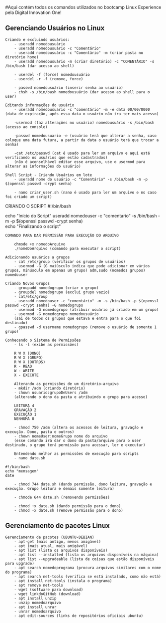 #Aqui contém todos os comandos utilizados no bootcamp Linux Experience pela Digital Innovation One!

## Gerenciando Usuários no Linux
    Criando e excluindo usuários:
        - useradd nomedousuário
        - useradd nomedousuário -c "Comentário"
        - useradd nomedousuário -c "Comentário" -m (criar pasta no diretório home)
        - useradd nomedousuário -m (criar diretório) -c "COMENTÀRIO" -s /bin/bash (dar acesso ao shell)

        - userdel -f (force) nomedousuário
        - userdel -r -f (remove, force)
  
        - passwd nomedousuário (inserir senha ao usuário) 
        - chsh -s /bin/bash nomedousuário (dar acesso ao shell para o user)

    Editando informações do usuário
        - useradd nomedousuario -c "comentário" -m -e data 00/00/0000 (data de expiração, após essa data o usuário não ira ter mais acesso)
  
        -usermod (faz alterações no usuário) nomedousuário -s /bin/bash (acesso ao console)

        -passwd nomedousuario -e (usuário terá que alterar a senha, caso coloque uma data futura, a partir da data o usuário terá que trocar a senha)

        -cat /etc/passwd (cat é usado para ler um arquivo e aqui está verificando os usuários que estão cadastrados)
        (não é aconselhável editar esse arquivo, use o usermod para alterar as informações do usuário)

    Shell Script - Criando Usuários em lote
        - useradd nome do usuário -c "Comentário" -s /bin/bash -m -p $(openssl passwd -crypt senha)

        - nano criar_user.sh (nano é usado para ler um arquivo e no caso foi criado um script)

  CRIANDO O SCRIPT
#!/bin/bash

echo "Início do Script"
useradd nomedouser -c "comentario" -s /bin/bash -m -p $(openssl passwd -crypt senha)   
echo "Finalizando o script"

    COMANDO PARA DAR PERMISSÃO PARA EXECUÇÃO DO ARQUIVO

        chmode +x nomedoArquivo
        ./nomeDoArquivo (comando para executar o script)

    Adicionando usuários a grupos
        - cat /etc/group (verificar os grupos de usuários)
        - usermod -G (G maiúsculo indica que pode adicionar em vários grupos, minúsculo em apenas um grupo) adm,sudo (nomedos grupos) nomedouser

    Criando Novos Grupos
        - groupadd nomedogrupo (criar o grupo)
        - groupdel nomedogrupo (exclui grupo vazio)
        - cat/etc/group 
        - useradd nomedouser -c "comentário" -m -s /bin/bash -p $(openssl passwd -crypt senha) -G nomedogrupo
        - usermod -G nomedogrupo (atribuir usuário já criado em um grupo)
        - usermod -G nomedogrupo nomedousuário
        (sai de todos os grupos que estava e entra para o que foi destinado)
        - gpasswd -d username nomedogrupo (remove o usuário de somente 1 grupo)

    Conhecendo o Sistema de Permissões
        - ls -l (exibe as permissões)
        
        R W X (DONO)
        R W X (GRUPO) 
        R W X (OUTROS)
        R - READ
        W - WRITE
        X - EXECUTE

        Alterando as permissões de um diretório-arquivo
        - mkdir /adm (criando diretório)
        - chown usuario:grupoDeUsers /adm
        (alterando o dono da pasta e atribuindo o grupo para acesso)

        LEITURA 4
        GRAVAÇÃO 2
        EXECUÇÃO 1
        NENHUMA 0

        - chmod 750 /adm (altera os acessos de leitura, gravação e execução. Dono, pasta e outros)
        - chown nomeUser:nomeGrupo nome do arquivo
        (esse comando irá dar o dono da pasta/arquivo para o user destinado, o grupo terá permissão para acessar, ler e executar)

        Entendendo melhor as permissões de execução para scripts
        - nano date.sh
    
    #!/bin/bash
    echo "mensagem"
    date

        - chmod 744 date.sh (dando permissão, dono leitura, gravação e execução. Grupo leitura e demais somente leitura)

        - chmode 644 date.sh (removendo permissões)

        - chmod +x date.sh (dando permissão para o dono)
        - chmod -x date.sh (remove permissão para o dono)
  
  ## Gerenciamento de pacotes Linux
    Gerenciamento de pacotes (UBUNTU-DEBIAN)
        - apt-get (mais antigo, menos amigável)
        - apt (mais atual, mais amigável)
        - apt list (lista os arquivos disponíveis)
        - apt list --installed (lista os arquivos disponíveis na máquina)
        - apt list --upgradeable (lista de coisas que estão disponíveis para upgrade)
        - apt search nomedoprograma (procura arquivos similares com o nome do programa)
        - apt search net-tools (verifica se está instalado, como não está) 
        - apt install net-tools (instala o programa) 
        - apt remove net-tools
        - wget (software para download)
        - wget linkdoGitHub (download)
        - apt install unzip
        - unzip nomedoarquivo
        - apt install unrar
        - unrar nomedoarquivo
        - apt edit-sources (links de repositórios oficiais ubuntu)


        







    